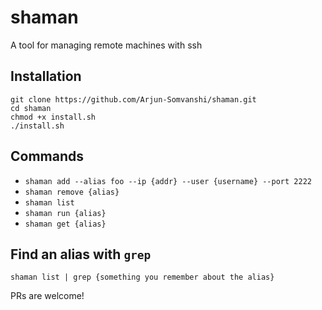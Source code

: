# shaman
A tool for managing remote machines with ssh

## Installation
```
git clone https://github.com/Arjun-Somvanshi/shaman.git
cd shaman
chmod +x install.sh
./install.sh
```

## Commands
* `shaman add --alias foo --ip {addr} --user {username} --port 2222`
* `shaman remove {alias}`
* `shaman list`
* `shaman run {alias}`
* `shaman get {alias}`

## Find an alias with `grep`
`shaman list | grep {something you remember about the alias}`

PRs are welcome!

